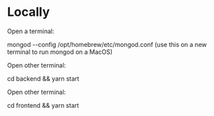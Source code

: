 # Locally

Open a terminal:

mongod --config /opt/homebrew/etc/mongod.conf
(use this on a new terminal to run mongod on a MacOS)

Open other terminal:

cd backend && yarn start

Open other terminal:

cd frontend && yarn start
